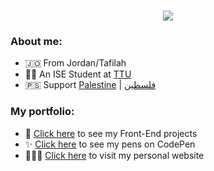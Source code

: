 <h1 align='center'>
    <img src='https://readme-typing-svg.herokuapp.com?font=Roboto&color=000000&size=28&center=true&vCenter=true&lines=Hi+There%2C+I&apos;m+Mohammad+%F0%9F%91%8B'>
</h1>

### About me:
* 🇯🇴 From Jordan/Tafilah
* 👨‍🎓 An ISE Student at [TTU](http://www.ttu.edu.jo)
* 🇵🇸 Support [Palestine](https://twitter.com/hashtag/FreePalestine) | [فلسطين](https://twitter.com/hashtag/%D9%81%D9%84%D8%B3%D8%B7%D9%8A%D9%86)

### My portfolio:
* 🚀 [Click here](https://github.com/mohammad-jarabah/Front-End-Projects) to see my Front-End projects
* ✨ [Click here](https://codepen.io/mohammad-jarabah) to see my pens on CodePen
* 👨🏻‍💻 [Click here](https://mj.urspace.io) to visit my personal website
